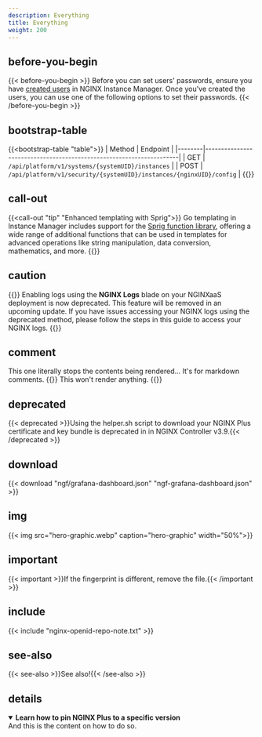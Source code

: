 ```yaml
---
description: Everything
title: Everything
weight: 200
---
```


## before-you-begin

{{< before-you-begin >}}
Before you can set users' passwords, ensure you have [created users](#create-users) in NGINX Instance Manager. Once you've created the users, you can use one of the following options to set their passwords.
{{< /before-you-begin >}}

## bootstrap-table

{{<bootstrap-table "table">}}
| Method | Endpoint                                                            |
|--------|---------------------------------------------------------------------|
| GET    | `/api/platform/v1/systems/{systemUID}/instances`                    |
| POST   | `/api/platform/v1/security/{systemUID}/instances/{nginxUID}/config` |
{{</bootstrap-table>}}

## call-out

{{<call-out "tip" "Enhanced templating with Sprig">}}
<i class="fas fa-code-branch"></i>
 Go templating in Instance Manager includes support for the [Sprig function library](https://masterminds.github.io/sprig/), offering a wide range of additional functions that can be used in templates for advanced operations like string manipulation, data conversion, mathematics, and more.
 {{</call-out>}}

 ## caution

 {{<caution>}}
Enabling logs using the **NGINX Logs** blade on your NGINXaaS deployment is now deprecated. This feature will be removed in an upcoming update. If you have issues accessing your NGINX logs using the deprecated method, please follow the steps in this guide to access your NGINX logs.
{{</caution>}}


## comment

This one literally stops the contents being rendered... It's for markdown comments.
{{<comment>}}
This won't render anything.
{{</comment>}}

## deprecated

{{< deprecated >}}Using the helper.sh script to download your NGINX Plus certificate and key bundle is deprecated in in NGINX Controller v3.9.{{< /deprecated >}}

## download

{{< download "ngf/grafana-dashboard.json" "ngf-grafana-dashboard.json" >}}

## img

{{< img src="hero-graphic.webp" caption="hero-graphic" width="50%">}}

## important

{{< important >}}If the fingerprint is different, remove the file.{{< /important >}}

## include

{{< include "nginx-openid-repo-note.txt" >}}

## see-also

{{< see-also >}}See also!{{< /see-also >}}


## details
<details open>
    <summary style="font-weight:bold;">Learn how to pin NGINX Plus to a specific version</summary>
    And this is the content on how to do so.
</details>
